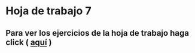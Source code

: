 # Hoja de trabajo 7 
## Para ver los ejercicios de la hoja de trabajo haga click ( <a href = './HOJA DE TRABAJO 7.pdf'>aquí</a> )
